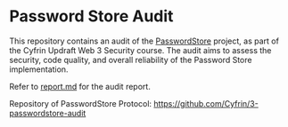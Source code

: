 # Password Store Audit

This repository contains an audit of the [PasswordStore](https://github.com/Cyfrin/3-passwordstore-audit) project, as part of the Cyfrin Updraft Web 3 Security course. The audit aims to assess the security, code quality, and overall reliability of the Password Store implementation.

Refer to [report.md](https://github.com/hougangdev/passwordstore-audit/blob/main/report.md) for the audit report. 

Repository of PasswordStore Protocol: https://github.com/Cyfrin/3-passwordstore-audit

